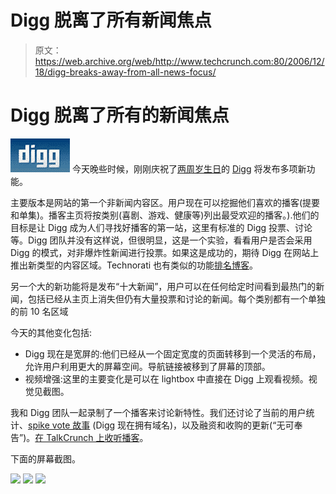 # Digg 脱离了所有新闻焦点

> 原文：<https://web.archive.org/web/http://www.techcrunch.com:80/2006/12/18/digg-breaks-away-from-all-news-focus/>

# Digg 脱离了所有的新闻焦点

[![](img/1fd491d2b54b07f224496e5f988bae06.png)](https://web.archive.org/web/20220811121800/http://www.digg.com/) 今天晚些时候，刚刚庆祝了[两周岁生日](https://web.archive.org/web/20220811121800/http://www.beta.techcrunch.com/2006/12/07/digg-celebrates-2nd-birthday/)的 [Digg](https://web.archive.org/web/20220811121800/http://www.digg.com/) 将发布多项新功能。

主要版本是网站的第一个非新闻内容区。用户现在可以挖掘他们喜欢的播客(提要和单集)。播客主页将按类别(喜剧、游戏、健康等)列出最受欢迎的播客。).他们的目标是让 Digg 成为人们寻找好播客的第一站，这里有标准的 Digg 投票、讨论等。Digg 团队并没有这样说，但很明显，这是一个实验，看看用户是否会采用 Digg 的模式，对非爆炸性新闻进行投票。如果这是成功的，期待 Digg 在网站上推出新类型的内容区域。Technorati 也有类似的功能[排名博客](https://web.archive.org/web/20220811121800/http://www.technorati.com/pop/blogs/?faves=1)。

另一个大的新功能将是发布“十大新闻”，用户可以在任何给定时间看到最热门的新闻，包括已经从主页上消失但仍有大量投票和讨论的新闻。每个类别都有一个单独的前 10 名区域

今天的其他变化包括:

*   Digg 现在是宽屏的:他们已经从一个固定宽度的页面转移到一个灵活的布局，允许用户利用更大的屏幕空间。导航链接被移到了屏幕的顶部。
*   视频增强:这里的主要变化是可以在 lightbox 中直接在 Digg 上观看视频。视觉见截图。

我和 Digg 团队一起录制了一个播客来讨论新特性。我们还讨论了当前的用户统计、[spike vote 故事](https://web.archive.org/web/20220811121800/http://www.beta.techcrunch.com/2006/10/18/spike-the-vote-another-cancer-aimed-at-digg/) (Digg 现在拥有域名)，以及融资和收购的更新(“无可奉告”)。[在 TalkCrunch 上收听播客](https://web.archive.org/web/20220811121800/http://www.talkcrunch.com/2006/12/18/interview-with-digg-team-new-stats-new-features/)。

下面的屏幕截图。

![](img/ab3021a98942d11ff820903abfe26b00.png)
![](img/3917c8963e747231cd80449a68065b9e.png)
![](img/3965dd53bd32b0bc1e1628f1489874ac.png)
